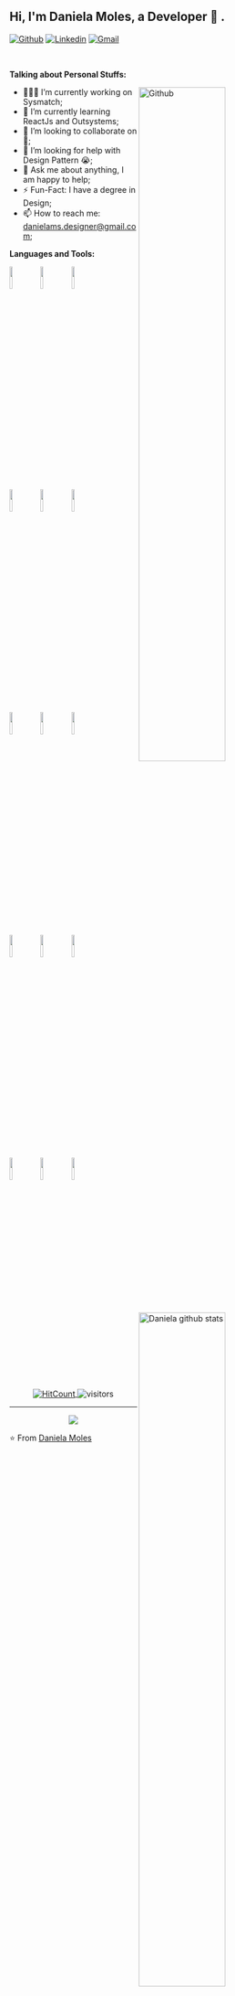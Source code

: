 <!--
**Dani-ms/Dani-ms** is a ✨ _special_ ✨ repository because its `README.md` (this file) appears on your GitHub profile.

Here are some ideas to get you started:

- 🔭 I’m currently working on ...
- 🌱 I’m currently learning ...
- 👯 I’m looking to collaborate on ...
- 🤔 I’m looking for help with ...
- 💬 Ask me about ...
- 📫 How to reach me: ...
- 😄 Pronouns: ...
- ⚡ Fun fact: ...
-->
<!-- Your title -->
## Hi, I'm Daniela Moles, a Developer 🚀 .



[![Github](https://img.shields.io/badge/-Github-000?style=flat&logo=Github&logoColor=white)](https://github.com/Dani-ms)
[![Linkedin](https://img.shields.io/badge/-LinkedIn-blue?style=flat&logo=Linkedin&logoColor=white)](https://www.linkedin.com/in/daniela-mol%C3%A9s-santos-9068a580/)
[![Gmail](https://img.shields.io/badge/-Gmail-c14438?style=flat&logo=Gmail&logoColor=white)](mailto:danielams.designer@gmail.com)


&nbsp;

<!-- Talking about you -->
**Talking about Personal Stuffs:**

<!-- Any image aligned to the right. Beware the width -->
<img width="55%" align="right" alt="Github" src="https://raw.githubusercontent.com/onimur/.github/master/.resources/git-header.svg" />

- 👨🏽‍💻 I’m currently working on Sysmatch;
- 🌱 I’m currently learning ReactJs and Outsystems; 
- 👯 I’m looking to collaborate on  🤝;
- 🤔 I’m looking for help with Design Pattern 😭;
- 💬 Ask me about anything, I am happy to help;
- ⚡️ Fun-Fact: I have a degree in Design;
- 📫 How to reach me: danielams.designer@gmail.com;

**Languages and Tools:** 

<!-- Your github readme stats
You can use this api: https://github.com/anuraghazra/github-readme-stats
-->
<p>
  <a href="https://github.com/Dani-ms/artspaper">
    <img width="55%" align="right" alt="Daniela github stats" src="https://github-readme-stats.vercel.app/api?username=Dani-ms&show_icons=true&hide_border=true" />
  </a>
  
  <!-- Your languages and tools. Be careful with the alignment. 
  You can use this sites to get logos: https://www.vectorlogo.zone or https://simpleicons.org/
  -->
  <code><img width="10%" src="https://www.vectorlogo.zone/logos/reactjs/reactjs-ar21.svg"></code>
  <code><img width="10%" src="https://www.vectorlogo.zone/logos/w3_html5/w3_html5-ar21.svg"></code>
  <code><img width="10%" src="https://www.vectorlogo.zone/logos/netlifyapp_watercss/netlifyapp_watercss-ar21.svg"></code>
  <br />
  <code><img width="10%" src="https://www.vectorlogo.zone/logos/getpostman/getpostman-ar21.svg"></code>
  <code><img width="10%" src="https://www.vectorlogo.zone/logos/graphql/graphql-ar21.svg"></code>
  <code><img width="10%" src="https://www.vectorlogo.zone/logos/json/json-ar21.svg"></code>
  <br />
  <code><img width="10%" src="https://www.vectorlogo.zone/logos/mysql/mysql-ar21.svg"></code>
  <code><img width="10%" src="https://www.vectorlogo.zone/logos/typescriptlang/typescriptlang-ar21.svg"></code>
  <code><img width="10%" src="https://www.vectorlogo.zone/logos/getbootstrap/getbootstrap-ar21.svg"></code>
  <br />
  <code><img width="10%" src="https://www.vectorlogo.zone/logos/git-scm/git-scm-ar21.svg"></code>
  <code><img width="10%" src="https://www.vectorlogo.zone/logos/visualstudio_code/visualstudio_code-ar21.svg"></code>
  <code><img width="10%" src="https://www.vectorlogo.zone/logos/php/php-ar21.svg"></code>
  <br />
   <code><img width="10%" src="https://www.vectorlogo.zone/logos/python/python-horizontal.svg"></code>
   <code><img width="10%" src="https://www.vectorlogo.zone/logos/phpmyadmin/phpmyadmin-ar21.svg"></code>
   <code><img width="10%" src="https://www.vectorlogo.zone/logos/sass-lang/sass-lang-ar21.svg"></code>
</p>

<!-- Your hits or visitors
site: http://hits.dwyl.com or https://visitor-badge.glitch.me
Both apis are in trouble due to the number of requests, if you know any other to register visitors, great
-->
<p align="center">
  <a href="http://hits.dwyl.com/Dani-ms/Dani-ms" target="_blank">
    <img align="center" alt="HitCount" src="http://hits.dwyl.com/Dani-ms/Dani-ms.svg" />
  </a>
    <img align="center" alt="visitors" src="https://visitor-badge.glitch.me/badge?page_id=Dani-ms.Dani-ms" />
</p>



---

<!-- Its main projects -->
<p align="center">
  <a href="https://github.com/Dani-ms/artspaper">
    <img align="center" src="https://github-readme-stats.vercel.app/api/pin/?username=Dani-ms&repo=artspaper" />
  </a>
  
</p>

<!-- This readme was created by Murillo Comino - https://github.com/Dani-ms -->
⭐️ From [Daniela Moles](https://github.com/Dani-ms/artspaper)
